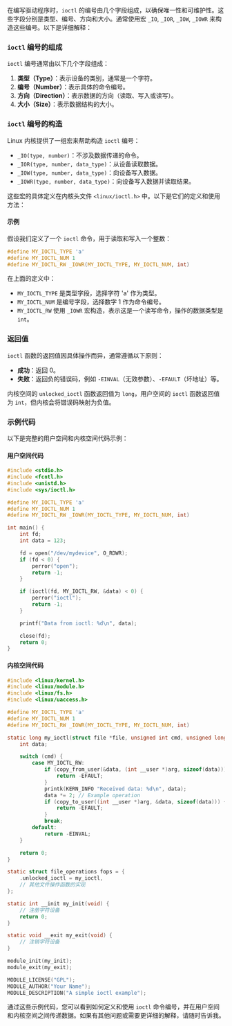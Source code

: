 在编写驱动程序时，`ioctl` 的编号由几个字段组成，以确保唯一性和可维护性。这些字段分别是类型、编号、方向和大小。通常使用宏 `_IO`, `_IOR`, `_IOW`, `_IOWR` 来构造这些编号。以下是详细解释：

### `ioctl` 编号的组成

`ioctl` 编号通常由以下几个字段组成：

1. **类型（Type）**：表示设备的类别，通常是一个字符。
2. **编号（Number）**：表示具体的命令编号。
3. **方向（Direction）**：表示数据的方向（读取、写入或读写）。
4. **大小（Size）**：表示数据结构的大小。

### `ioctl` 编号的构造

Linux 内核提供了一组宏来帮助构造 `ioctl` 编号：

- `_IO(type, number)`：不涉及数据传递的命令。
- `_IOR(type, number, data_type)`：从设备读取数据。
- `_IOW(type, number, data_type)`：向设备写入数据。
- `_IOWR(type, number, data_type)`：向设备写入数据并读取结果。

这些宏的具体定义在内核头文件 `<linux/ioctl.h>` 中。以下是它们的定义和使用方法：

#### 示例

假设我们定义了一个 `ioctl` 命令，用于读取和写入一个整数：

```c
#define MY_IOCTL_TYPE 'a'
#define MY_IOCTL_NUM 1
#define MY_IOCTL_RW _IOWR(MY_IOCTL_TYPE, MY_IOCTL_NUM, int)
```

在上面的定义中：

- `MY_IOCTL_TYPE` 是类型字段，选择字符 'a' 作为类型。
- `MY_IOCTL_NUM` 是编号字段，选择数字 1 作为命令编号。
- `MY_IOCTL_RW` 使用 `_IOWR` 宏构造，表示这是一个读写命令，操作的数据类型是 `int`。

### 返回值

`ioctl` 函数的返回值因具体操作而异，通常遵循以下原则：

- **成功**：返回 0。
- **失败**：返回负的错误码，例如 `-EINVAL`（无效参数）、`-EFAULT`（坏地址）等。

内核空间的 `unlocked_ioctl` 函数返回值为 `long`，用户空间的 `ioctl` 函数返回值为 `int`，但内核会将错误码映射为负值。

### 示例代码

以下是完整的用户空间和内核空间代码示例：

#### 用户空间代码

```c
#include <stdio.h>
#include <fcntl.h>
#include <unistd.h>
#include <sys/ioctl.h>

#define MY_IOCTL_TYPE 'a'
#define MY_IOCTL_NUM 1
#define MY_IOCTL_RW _IOWR(MY_IOCTL_TYPE, MY_IOCTL_NUM, int)

int main() {
    int fd;
    int data = 123;

    fd = open("/dev/mydevice", O_RDWR);
    if (fd < 0) {
        perror("open");
        return -1;
    }

    if (ioctl(fd, MY_IOCTL_RW, &data) < 0) {
        perror("ioctl");
        return -1;
    }

    printf("Data from ioctl: %d\n", data);

    close(fd);
    return 0;
}
```

#### 内核空间代码

```c
#include <linux/kernel.h>
#include <linux/module.h>
#include <linux/fs.h>
#include <linux/uaccess.h>

#define MY_IOCTL_TYPE 'a'
#define MY_IOCTL_NUM 1
#define MY_IOCTL_RW _IOWR(MY_IOCTL_TYPE, MY_IOCTL_NUM, int)

static long my_ioctl(struct file *file, unsigned int cmd, unsigned long arg) {
    int data;

    switch (cmd) {
        case MY_IOCTL_RW:
            if (copy_from_user(&data, (int __user *)arg, sizeof(data))) {
                return -EFAULT;
            }
            printk(KERN_INFO "Received data: %d\n", data);
            data *= 2; // Example operation
            if (copy_to_user((int __user *)arg, &data, sizeof(data))) {
                return -EFAULT;
            }
            break;
        default:
            return -EINVAL;
    }

    return 0;
}

static struct file_operations fops = {
    .unlocked_ioctl = my_ioctl,
    // 其他文件操作函数的实现
};

static int __init my_init(void) {
    // 注册字符设备
    return 0;
}

static void __exit my_exit(void) {
    // 注销字符设备
}

module_init(my_init);
module_exit(my_exit);

MODULE_LICENSE("GPL");
MODULE_AUTHOR("Your Name");
MODULE_DESCRIPTION("A simple ioctl example");
```

通过这些示例代码，您可以看到如何定义和使用 `ioctl` 命令编号，并在用户空间和内核空间之间传递数据。如果有其他问题或需要更详细的解释，请随时告诉我。